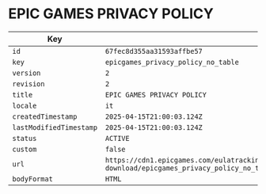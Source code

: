 # EPIC GAMES PRIVACY POLICY

| Key | Value |
| --- | ----- |
| `id` | `67fec8d355aa31593affbe57` |
| `key` | `epicgames_privacy_policy_no_table` |
| `version` | `2` |
| `revision` | `2` |
| `title` | `EPIC GAMES PRIVACY POLICY` |
| `locale` | `it` |
| `createdTimestamp` | `2025-04-15T21:00:03.124Z` |
| `lastModifiedTimestamp` | `2025-04-15T21:00:03.124Z` |
| `status` | `ACTIVE` |
| `custom` | `false` |
| `url` | `https://cdn1.epicgames.com/eulatracking-download/epicgames_privacy_policy_no_table/it/v2/r2/4813c80b7d95897fd33574ecd54a22b4.pdf` |
| `bodyFormat` | `HTML` |
